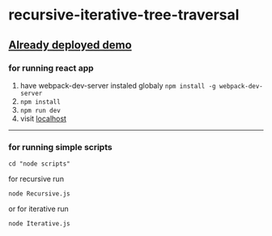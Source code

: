 # recursive-iterative-tree-traversal

[Already deployed demo](https://iterative-recursive-tree.firebaseapp.com)
---

### for running  react app 
1. have webpack-dev-server instaled globaly
```npm install -g webpack-dev-server```
2. ```npm install```
3. ```npm run dev```
4. visit [localhost](http://localhost:8080)

---
### for running simple scripts

```cd "node scripts"```

for recursive run 

```node Recursive.js``` 

or for iterative run

```node Iterative.js```
